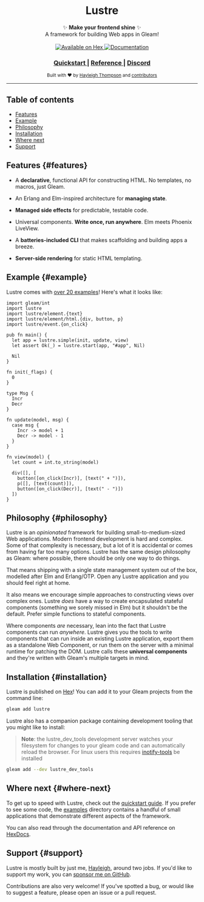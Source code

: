 <h1 align="center">Lustre</h1>

<div align="center">
  ✨ <strong>Make your frontend shine</strong> ✨
</div>

<div align="center">
  A framework for building Web apps in Gleam!
</div>

<br />

<div align="center">
  <a href="https://hex.pm/packages/lustre">
    <img src="https://img.shields.io/hexpm/v/lustre"
      alt="Available on Hex" />
  </a>
  <a href="https://hexdocs.pm/lustre">
    <img src="https://img.shields.io/badge/hex-docs-ffaff3"
      alt="Documentation" />
  </a>
</div>

<div align="center">
  <h3>
    <!--
    <a href="https://lustre.build">
      Website
    </a>
    <span> | </span>
    -->
    <a href="https://hexdocs.pm/lustre/guide/01-quickstart.html">
      Quickstart
    </a>
    <span> | </span>
    <a href="https://hexdocs.pm/lustre">
      Reference
    </a>
    <span> | </span>
    <a href="https://discord.gg/Fm8Pwmy">
      Discord
    </a>
  </h3>
</div>

<div align="center">
  <sub>Built with ❤︎ by
  <a href="https://twitter.com/hayleighdotdev">Hayleigh Thompson</a> and
  <a href="https://github.com/lustre-labs/lustre/graphs/contributors">
    contributors
  </a>
</div>

---

## Table of contents

- [Features](#features)
- [Example](#example)
- [Philosophy](#philosophy)
- [Installation](#installation)
- [Where next](#where-next)
- [Support](#support)

## Features {#features}

- A **declarative**, functional API for constructing HTML. No templates, no macros,
  just Gleam.

- An Erlang and Elm-inspired architecture for **managing state**.

- **Managed side effects** for predictable, testable code.

- Universal components. **Write once, run anywhere**. Elm meets Phoenix LiveView.

- A **batteries-included CLI** that makes scaffolding and building apps a breeze.

- **Server-side rendering** for static HTML templating.

## Example {#example}

Lustre comes with [over 20 examples](https://hexdocs.pm/lustre/reference/examples.html)!
Here's what it looks like:

```gleam
import gleam/int
import lustre
import lustre/element.{text}
import lustre/element/html.{div, button, p}
import lustre/event.{on_click}

pub fn main() {
  let app = lustre.simple(init, update, view)
  let assert Ok(_) = lustre.start(app, "#app", Nil)

  Nil
}

fn init(_flags) {
  0
}

type Msg {
  Incr
  Decr
}

fn update(model, msg) {
  case msg {
    Incr -> model + 1
    Decr -> model - 1
  }
}

fn view(model) {
  let count = int.to_string(model)

  div([], [
    button([on_click(Incr)], [text(" + ")]),
    p([], [text(count)]),
    button([on_click(Decr)], [text(" - ")])
  ])
}
```

## Philosophy {#philosophy}

Lustre is an _opinionated_ framework for building small-to-medium-sized Web
applications. Modern frontend development is hard and complex. Some of that
complexity is necessary, but a lot of it is accidental or comes from having far
too many options. Lustre has the same design philosophy as Gleam: where possible,
there should be only one way to do things.

That means shipping with a single state management system out of the box, modelled
after Elm and Erlang/OTP. Open any Lustre application and you should feel
right at home.

It also means we encourage simple approaches to constructing views over complex
ones. Lustre _does_ have a way to create encapsulated stateful components (something
we sorely missed in Elm) but it shouldn't be the default. Prefer simple functions
to stateful components.

Where components _are_ necessary, lean into the fact that Lustre components can
run _anywhere_. Lustre gives you the tools to write components that can run inside
an existing Lustre application, export them as a standalone Web Component, or run
them on the server with a minimal runtime for patching the DOM. Lustre calls these
**universal components** and they're written with Gleam's multiple targets in mind.

## Installation {#installation}

Lustre is published on [Hex](https://hex.pm/packages/lustre)! You can add it to
your Gleam projects from the command line:

```sh
gleam add lustre
```

Lustre also has a companion package containing development tooling that you might
like to install:

> **Note**: the lustre_dev_tools development server watches your filesystem for
> changes to your gleam code and can automatically reload the browser. For linux
> users this requires [inotify-tools]() be installed

```sh
gleam add --dev lustre_dev_tools
```

## Where next {#where-next}

To get up to speed with Lustre, check out the [quickstart guide](https://hexdocs.pm/lustre/guide/01-quickstart.html).
If you prefer to see some code, the [examples](https://github.com/lustre-labs/lustre/tree/main/examples)
directory contains a handful of small applications that demonstrate different
aspects of the framework.

You can also read through the documentation and API reference on
[HexDocs](https://hexdocs.pm/lustre).

## Support {#support}

Lustre is mostly built by just me, [Hayleigh](https://github.com/hayleigh-dot-dev),
around two jobs. If you'd like to support my work, you can [sponsor me on GitHub](https://github.com/sponsors/hayleigh-dot-dev).

Contributions are also very welcome! If you've spotted a bug, or would like to
suggest a feature, please open an issue or a pull request.
